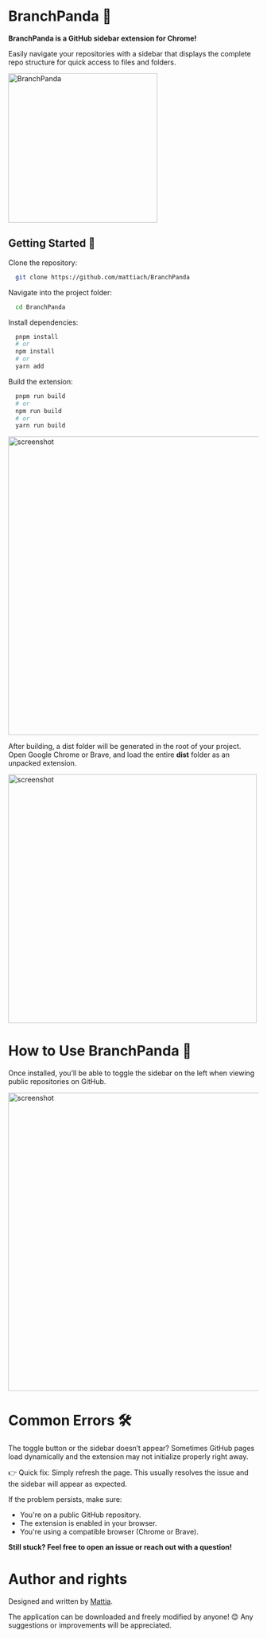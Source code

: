 # BranchPanda 🐼

**BranchPanda is a GitHub sidebar extension for Chrome!**

Easily navigate your repositories with a sidebar that displays the complete repo structure for quick access to files and folders. 

<img src="https://i.postimg.cc/VNTh1Gk8/BANNER.png" alt="BranchPanda" width="300"/>

## Getting Started 🐼
Clone the repository:
```bash
  git clone https://github.com/mattiach/BranchPanda
```
Navigate into the project folder:
```bash
  cd BranchPanda
```
Install dependencies:
```bash
  pnpm install
  # or
  npm install
  # or
  yarn add
```
Build the extension:
```bash
  pnpm run build
  # or
  npm run build
  # or
  yarn run build
```

<img src="https://i.postimg.cc/rpWvzJW2/2.png" alt="screenshot" width="600"/>

After building, a dist folder will be generated in the root of your project. Open Google Chrome or Brave, and load the entire __dist__ folder as an unpacked extension.

<img src="https://i.postimg.cc/8kWB3YGS/4.png" alt="screenshot" width="500" />



# How to Use BranchPanda 🐼

Once installed, you’ll be able to toggle the sidebar on the left when viewing public repositories on GitHub.

<img src="https://i.postimg.cc/nLPCcnvP/1.png" alt="screenshot" width="600"/>

# Common Errors 🛠️
The toggle button or the sidebar doesn’t appear?
Sometimes GitHub pages load dynamically and the extension may not initialize properly right away.

👉 Quick fix: Simply refresh the page. This usually resolves the issue and the sidebar will appear as expected.

If the problem persists, make sure:

- You're on a public GitHub repository.
- The extension is enabled in your browser.
- You're using a compatible browser (Chrome or Brave).

__Still stuck? Feel free to open an issue or reach out with a question!__

# Author and rights
Designed and written by [Mattia](https://www.linkedin.com/in/mattiach/).

The application can be downloaded and freely modified by anyone! 😊 Any suggestions or improvements will be appreciated.
